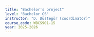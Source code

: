 ```yaml
---
title: "Bachelor's project"
level: "Bachelor CS"
instructor: "D. Düstegör (coordinator)"
course_code: WBCS901-15
year: 2025-2026
---
```

